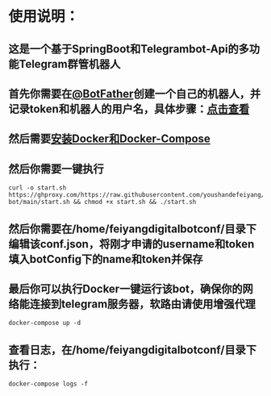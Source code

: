 # 使用说明：
## 这是一个基于SpringBoot和Telegrambot-Api的多功能Telegram群管机器人
## 首先你需要在[@BotFather](https://t.me/botfather)创建一个自己的机器人，并记录token和机器人的用户名，具体步骤：[点击查看](https://blog.csdn.net/whatday/article/details/113747294)
## 然后需要[安装Docker和Docker-Compose](https://www.wxy97.com/archives/77)
## 然后你需要一键执行
```
curl -o start.sh https://ghproxy.com/https://raw.githubusercontent.com/youshandefeiyang/feiyangdigital-bot/main/start.sh && chmod +x start.sh && ./start.sh
```
## 然后你需要在/home/feiyangdigitalbotconf/目录下编辑该conf.json，将刚才申请的username和token填入botConfig下的name和token并保存
## 最后你可以执行Docker一键运行该bot，确保你的网络能连接到telegram服务器，软路由请使用增强代理
```
docker-compose up -d
```
## 查看日志，在/home/feiyangdigitalbotconf/目录下执行：
```
docker-compose logs -f 
```
